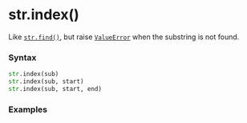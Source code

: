 # str.index()

Like [`str.find()`](/built-in-types/str/str.find.md), but raise [`ValueError`](/exceptions/ValueError.md) when the substring is not found.

### Syntax

```python
str.index(sub)
str.index(sub, start)
str.index(sub, start, end)
```

### Examples

```python

```
